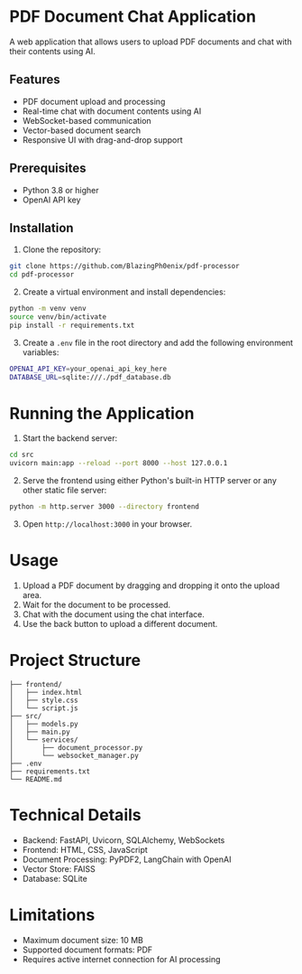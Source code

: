 # PDF Document Chat Application

A web application that allows users to upload PDF documents and chat with their contents using AI.

## Features

- PDF document upload and processing
- Real-time chat with document contents using AI
- WebSocket-based communication
- Vector-based document search
- Responsive UI with drag-and-drop support

## Prerequisites

- Python 3.8 or higher
- OpenAI API key

## Installation

1. Clone the repository:
```bash
git clone https://github.com/BlazingPh0enix/pdf-processor
cd pdf-processor
```

2. Create a virtual environment and install dependencies:
```bash
python -m venv venv
source venv/bin/activate
pip install -r requirements.txt
```

3. Create a `.env` file in the root directory and add the following environment variables:
```bash
OPENAI_API_KEY=your_openai_api_key_here
DATABASE_URL=sqlite:///./pdf_database.db
```

# Running the Application

1. Start the backend server:
```bash
cd src
uvicorn main:app --reload --port 8000 --host 127.0.0.1
```

2. Serve the frontend using either Python's built-in HTTP server or any other static file server:
```bash
python -m http.server 3000 --directory frontend
```

3. Open `http://localhost:3000` in your browser.

# Usage

1. Upload a PDF document by dragging and dropping it onto the upload area.
2. Wait for the document to be processed.
3. Chat with the document using the chat interface.
4. Use the back button to upload a different document.

# Project Structure

```
├── frontend/
│   ├── index.html
│   ├── style.css
│   └── script.js
├── src/
│   ├── models.py
│   ├── main.py
│   └── services/
│       ├── document_processor.py
│       └── websocket_manager.py
├── .env
├── requirements.txt
└── README.md
```

# Technical Details

- Backend: FastAPI, Uvicorn, SQLAlchemy, WebSockets
- Frontend: HTML, CSS, JavaScript
- Document Processing: PyPDF2, LangChain with OpenAI
- Vector Store: FAISS
- Database: SQLite

# Limitations

- Maximum document size: 10 MB
- Supported document formats: PDF
- Requires active internet connection for AI processing